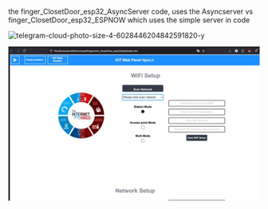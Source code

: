 the finger_ClosetDoor_esp32_AsyncServer code, uses the Asyncserver vs finger_ClosetDoor_esp32_ESPNOW which uses the simple server in code

![telegram-cloud-photo-size-4-6028446204842591820-y](https://github.com/user-attachments/assets/75e2ecf9-b8de-43c5-9096-3a39dc71c308)

![alt text](telegram-cloud-photo-size-4-5834712346222774005-y.jpg)
